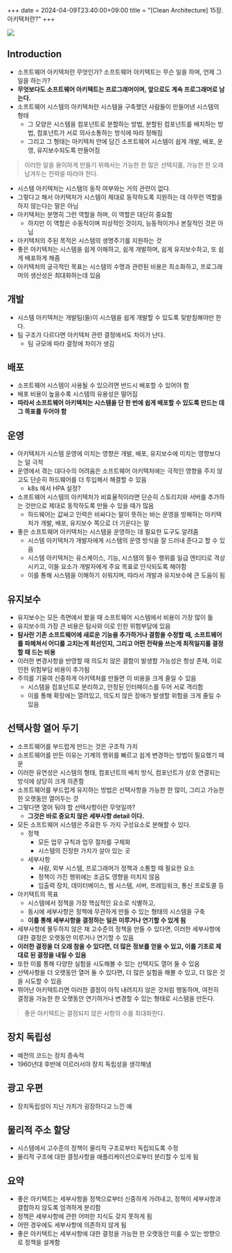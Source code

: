+++ 
date = 2024-04-09T23:40:00+09:00
title = "[Clean Architecture] 15장. 아키텍처란?"
+++

<img src="/images/books/clean-architecture/cover.jpg">

## Introduction

- 소프트웨어 아키텍처란 무엇인가? 소프트웨어 아키텍트는 무슨 일을 하며, 언제 그 일을 하는가?
- **무엇보다도 소프트웨어 아키텍트는 프로그래머이며, 앞으로도 계속 프로그래머로 남는다.**
- 소프트웨어 시스템의 아키텍처란 시스템을 구축했던 사람들이 만들어낸 시스템의 형태
  - 그 모양은 시스템을 컴포넌트로 분할하는 방법, 분할된 컴포넌트를 배치하는 방법, 컴포넌트가 서로 의사소통하는 방식에 따라 정해짐
  - 그리고 그 형태는 아키텍처 안에 담긴 소프트웨어 시스템이 쉽게 개발, 배포, 운영, 유지보수되도록 만들어짐

> 이러한 일을 용이하게 만들기 위해서는 가능한 한 많은 선택지를, 가능한 한 오래 남겨두는 전략을 따라야 한다.

- 시스템 아키텍처는 시스템의 동작 여부와는 거의 관련이 없다.
- 그렇다고 해서 아키텍처가 시스템이 제대로 동작하도록 지원하는 데 아무런 역할을 하지 않는다는 말은 아님
- 아키텍처는 분명히 그런 역할을 하며, 이 역할은 대단히 중요함
  - 하지만 이 역할은 수동적이며 피상적인 것이지, 능동적이거나 본질적인 것은 아님
- 아키텍처의 주된 목적은 시스템의 생명주기를 지원하는 것
- 좋은 아키텍처는 시스템을 쉽게 이해하고, 쉽게 개발하며, 쉽게 유지보수하고, 또 쉽게 배포하게 해줌
- 아키텍처의 궁극적인 목표는 시스템의 수명과 관련된 비용은 최소화하고, 프로그래머의 생산성은 최대화하는데 있음

## 개발

- 시스템 아키텍처는 개발팀(들)이 시스템을 쉽게 개발할 수 있도록 뒷받침해야만 한다.
- 팀 구조가 다르다면 아키텍처 관련 결정에서도 차이가 난다.
  - 팀 규모에 따라 결정에 차이가 생김

## 배포

- 소프트웨어 시스템이 사용될 수 있으려면 반드시 배포할 수 있어야 함
- 배포 비용이 높을수록 시스템의 유용성은 떨어짐
- **따라서 소프트웨어 아키텍처는 시스템을 단 한 번에 쉽게 배포할 수 있도록 만드는 데 그 목표를 두어야 함**

## 운영

- 아키텍처가 시스템 운영에 미치는 영향은 개발, 배포, 유지보수에 미치는 영향보다는 덜 극적
- 운영에서 겪는 대다수의 어려움은 소프트웨어 아키텍처에는 극적인 영향을 주지 않고도 단순히 하드웨어를 더 투입해서 해결할 수 있음
  - k8s 에서 HPA 설정?
- 소프트웨어 시스템의 아키텍처가 비효율적이라면 단순히 스토리지와 서버를 추가하는 것만으로 제대로 동작하도록 만들 수 있을 때가 많음
  - 하드웨어는 값싸고 인력은 비싸다는 말이 뜻하는 바는 운영을 방해하는 아키텍처가 개발, 배포, 유지보수 쪽으로 더 기운다는 말
- 좋은 소프트웨어 아키텍처는 시스템을 운영하는 데 필요한 도구도 알려줌
  - 시스템 아키텍처가 개발자에게 시스템의 운영 방식을 잘 드러내 준다고 할 수 있음
  - 시스템 아키텍처는 유스케이스, 기능, 시스템의 필수 행위를 일급 엔티티로 격상시키고, 이들 요소가 개발자에게 주요 목표로 인식되도록 해야함
  - 이를 통해 시스템을 이해하기 쉬워지며, 따라서 개발과 유지보수에 큰 도움이 됨

## 유지보수

- 유지보수는 모든 측면에서 봤을 때 소프트웨어 시스템에서 비용이 가장 많이 듦
- 유지보수의 가장 큰 비용은 탐사와 이로 인한 위험부담에 있음
- **탐사란 기존 소프트웨어에 새로운 기능을 추가하거나 결함을 수정할 때, 소프트웨어를 파헤쳐서 어디를 고치는게 최선인지, 그리고 어떤 전략을 쓰는게 최적일지를 결정할 때 드는 비용**
- 이러한 변경사항을 반영할 때 의도치 않은 결함이 발생할 가능성은 항상 존재, 이로 인한 위험부담 비용이 추가됨
- 주의를 기울여 신중하게 아키텍처를 만들면 이 비용을 크게 줄일 수 있음
  - 시스템을 컴포넌트로 분리하고, 안정된 인터페이스를 두어 서로 격리함
  - 이를 통해 확장에는 열려있고, 의도치 않은 장애가 발생할 위험을 크게 줄일 수 있음

## 선택사항 열어 두기

- 소프트웨어를 부드럽게 만드는 것은 구조적 가치
- 소프트웨어를 만든 이유는 기계의 행위를 빠르고 쉽게 변경하는 방법이 필요했기 때문
- 이러한 유연성은 시스템의 형태, 컴포넌트의 배치 방식, 컴포넌트가 상호 연결되는 방식에 상당히 크게 의존함
- 소프트웨어를 부드럽게 유지하는 방법은 선택사항을 가능한 한 많이, 그리고 가능한 한 오랫동안 열어두는 것
- 그렇다면 열어 둬야 할 선택사항이란 무엇일까?
  - **그것은 바로 중요치 않은 세부사항 detail 이다.**
- 모든 소프트웨어 시스템은 주요한 두 가지 구성요소로 분해할 수 있다.
  - 정책
    - 모든 업무 규칙과 업무 절차를 구체화
    - 시스템의 진정한 가치가 살아 있는 곳
  - 세부사항
    - 사람, 외부 시스템, 프로그래머가 정책과 소통할 때 필요한 요소
    - 정책이 가진 행위에는 조금도 영향을 미치지 않음
    - 입출력 장치, 데이터베이스, 웹 시스템, 서버, 프레임워크, 통신 프로토콜 등
- 아키텍트의 목표
  - 시스템에서 정책을 가장 핵심적인 요소로 식별하고,
  - 동시에 세부사항은 정책에 무관하게 만들 수 있는 형태의 시스템을 구축
  - **이를 통해 세부사항을 결정하는 일은 미루거나 연기할 수 있게 됨**
- 세부사항에 몰두하지 않은 채 고수준의 정책을 만들 수 있다면, 이러한 세부사항에 대한 결정은 오랫동안 미루거나 연기할 수 있음
- **이러한 결정을 더 오래 참을 수 있다면, 더 많은 정보를 얻을 수 있고, 이를 기초로 제대로 된 결정을 내릴 수 있음**
- 또한 이를 통해 다양한 실험을 시도해볼 수 있는 선택지도 열어 둘 수 있음
- 선택사항을 더 오랫동안 열어 둘 수 있다면, 더 많은 실험을 해볼 수 있고, 더 많은 것을 시도할 수 있음
- 뛰어난 아키텍트라면 이러한 결정이 아직 내려지지 않은 것처럼 행동하며, 여전히 결정을 가능한 한 오랫동안 연기하거나 변경할 수 있는 형태로 시스템을 만든다.

> 좋은 아키텍트는 결정되지 않은 사항의 수를 최대화한다.

## 장치 독립성

- 예전의 코드는 장치 종속적
- 1960년대 후반에 이르러서야 장치 독립성을 생각해냄

## 광고 우편

- 장치독립성이 지닌 가치가 굉장하다고 느낀 예

## 물리적 주소 할당

- 시스템에서 고수준의 정책이 물리적 구조로부터 독립되도록 수정
- 물리적 구조에 대한 결정사항을 애플리케이션으로부터 분리할 수 있게 됨

## 요약

- 좋은 아키텍트는 세부사항을 정책으로부터 신중하게 가려내고, 정책이 세부사항과 결합하지 않도록 엄격하게 분리함
- 정책은 세부사항에 관한 어떠한 지식도 갖지 못하게 됨
- 어떤 경우에도 세부사항에 의존하지 않게 됨
- 좋은 아키텍트는 세부사항에 대한 결정을 가능한 한 오랫동안 미룰 수 있는 방향으로 정책을 설계함
